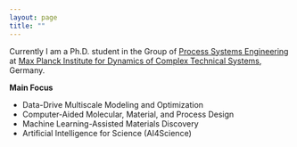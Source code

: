 ```yaml
---
layout: page
title: ""
---
```


Currently I am a Ph.D. student in the Group of [Process Systems Engineering](https://www.mpi-magdeburg.mpg.de/pse) at [Max Planck Institute for Dynamics of Complex Technical Systems](https://www.mpi-magdeburg.mpg.de/2316/en), Germany.


**Main Focus**
- Data-Drive Multiscale Modeling and Optimization
- Computer-Aided Molecular, Material, and Process Design
- Machine Learning-Assisted Materials Discovery
- Artificial Intelligence for Science (AI4Science)

